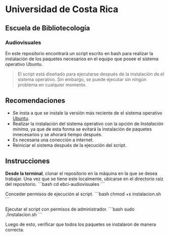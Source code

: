 # Universidad de Costa Rica
## Escuela de Bibliotecología
### Audiovisuales

En este repositorio encontrará un script escrito en bash para realizar la instalación de los paquetes necesarios en el equipo que posee el sistema operativo Ubuntu.

> El script está diseñado para ejecutarse después de la instalación de el sistema operativo. Sin embargo, se puede ejecutar sin ningún problema en cualquier momento.

## Recomendaciones
- Se insta a que se instale la versión más reciente de el sistema operativo [Ubuntu](https://ubuntu.com/download/desktop).
- Realizar la instalación del sistema operativo con la opción de _Instalación mínima_, ya que de esta forma se evitará la instalación de paquetes innecesarios y se ahorará tiempo después.
- Es necesaria una conección a internet.
- Reiniciar el sistema después de la ejecución del script. 

## Instrucciones
**Desde la terminal**, clonar el repositorio en la máquina en la que se desea trabajar. Una vez que se tiene este localmente, ubicarse en el directorio raíz del repositorio.
´´´bash
cd ebci-audiovisuales
´´´

Conceder permisos de ejecución al script.
´´´bash
chmod +x instalacion.sh
´´´

Ejecutar el script con permisos de administrador.
´´´bash
sudo ./instalacion.sh
´´´

Luego de esto, verificar que todos los paquetes se instalaron de manera correcta.

